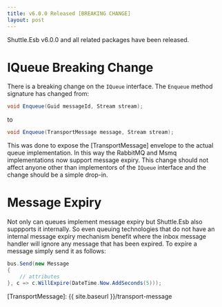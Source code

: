 ```yaml
---
title: v6.0.0 Released [BREAKING CHANGE]
layout: post
---
```


Shuttle.Esb v6.0.0 and all related packages have been released.

# IQueue Breaking Change

There is a breaking change on the `IQueue` interface.  The `Enqueue` method signature has changed from:

``` c#
void Enqueue(Guid messageId, Stream stream);
```

to

``` c#
void Enqueue(TransportMessage message, Stream stream);
```

This was done to expose the [TransportMessage] envelope to the actual queue implementation.  In this way the RabbitMQ and Msmq implementations now support message expiry.  This change should not affect anyone other than implementors of the `IQueue` interface and the change should be a simple drop-in.

# Message Expiry

Not only can queues implement message expiry but Shuttle.Esb also suppports it internally.  So even queuing technologies that do not have an internal message expiry mechanism benefit where the inbox message handler will ignore any message that has been expired.  To expire a message simply send it as follows:

``` c#
bus.Send(new Message
{
	// attributes
}, c => c.WillExpire(DateTime.Now.AddSeconds(5)));
```

[TransportMessage]: {{ site.baseurl }}/transport-message